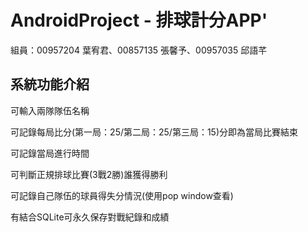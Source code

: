 # AndroidProject - 排球計分APP'

組員：00957204 葉宥君、00857135 張馨予、00957035 邱語芊

## 系統功能介紹

可輸入兩隊隊伍名稱

可記錄每局比分(第一局：25/第二局：25/第三局：15)分即為當局比賽結束

可記錄當局進行時間

可判斷正規排球比賽(3戰2勝)誰獲得勝利

可記錄自己隊伍的球員得失分情況(使用pop window查看)

有結合SQLite可永久保存對戰紀錄和成績
